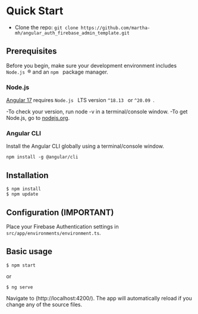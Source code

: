 # Quick Start

- Clone the repo:   ``git clone https://github.com/martha-mh/angular_auth_firebase_admin_template.git ``

## Prerequisites
Before you begin, make sure your development environment includes  `Node.js `® and an  `npm ` package manager.

### Node.js
[Angular 17](https://angular.io/guide/what-is-angular) requires  `Node.js ` LTS version  `^18.13 ` or  `^20.09 `.

-To check your version, run node -v in a terminal/console window.
-To get Node.js, go to [nodejs.org](https://nodejs.org/).

### Angular CLI
Install the Angular CLI globally using a terminal/console window.

 ```
npm install -g @angular/cli
 ```

## Installation

 ```
$ npm install
$ npm update
 ```

## Configuration (IMPORTANT)

Place your Firebase Authentication settings in `src/app/environments/environment.ts`.

## Basic usage

 ```
$ npm start
 ```
or
 ```
$ ng serve
 ```

Navigate to (http://localhost:4200/). The app will automatically reload if you change any of the source files.

